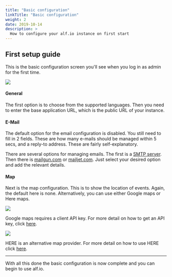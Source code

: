 ```yaml
---
title: "Basic configuration"
linkTitle: "Basic configuration"
weight: 2
date: 2019-10-14
description: >
  How to configure your alf.io instance on first start
---
```


## First setup guide

This is the basic configuration screen you'll see when you log in 
as admin for the first time.

![](/img/getting-started/basic-config/basic-configuration-section.png)


#### General
The first option is to choose from the supported languages.
Then you need to enter the base application URL, which is the public URL of your instance.

#### E-Mail

The default option for the email configuration is disabled. You still
need to fill in 2 fields. These are how many e-mails should be managed
within 5 secs, and a reply-to address. These are fairly self-explanatory.


There are several options for managing emails. 
The first is a [SMTP server](./e-mail.md).
Then there is [mailgun.com](https://www.mailgun.com/) or 
[mailjet.com](https://www.mailjet.com/). Just select your desired
option and add the relevant details.



#### Map

Next is the map configuration. This is to show the location of events.
Again, the default here is none.
Alternatively, you can use either Google maps or Here maps.

![](/img/getting-started/basic-config/google-maps.PNG)

Google maps requires a client API key. For more detail on how to get
an API key, click [here](https://developers.google.com/maps/documentation/javascript/get-api-key).

![](/img/getting-started/basic-config/here-maps.PNG)

HERE is an alternative map provider. For more detail on how to use HERE
click [here](https://developer.here.com/).


-----------------------------------------------

With all this done the basic configuration is now complete and you
can begin to use alf.io.





